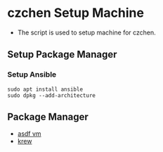 # czchen Setup Machine

* The script is used to setup machine for czchen.

## Setup Package Manager

### Setup Ansible

```
sudo apt install ansible
sudo dpkg --add-architecture
```

## Package Manager

* [asdf vm](https://asdf-vm.com/#/)
* [krew](https://github.com/kubernetes-sigs/krew)
